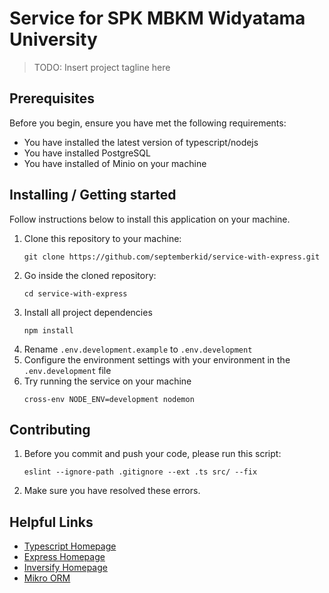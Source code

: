 # Service for SPK MBKM Widyatama University
> TODO: Insert project tagline here

## Prerequisites
Before you begin, ensure you have met the following requirements:
* You have installed the latest version of typescript/nodejs
* You have installed PostgreSQL
* You have installed of Minio on your machine

## Installing / Getting started
Follow instructions below to install this application on your machine.
1. Clone this repository to your machine:
    ```shell
    git clone https://github.com/septemberkid/service-with-express.git
    ```
2. Go inside the cloned repository:
    ```shell
    cd service-with-express
    ```
3. Install all project dependencies
    ```shell
    npm install
    ```
4. Rename `.env.development.example` to `.env.development`
5. Configure the environment settings with your environment in the `.env.development` file
6. Try running the service on your machine
    ```shell
    cross-env NODE_ENV=development nodemon
    ```
## Contributing
1. Before you commit and push your code, please run this script:
    ```shell
    eslint --ignore-path .gitignore --ext .ts src/ --fix
    ```
2. Make sure you have resolved these errors.

## Helpful Links
* [Typescript Homepage](https://www.typescriptlang.org/)
* [Express Homepage](https://expressjs.com/)
* [Inversify Homepage](https://inversify.io/)
* [Mikro ORM](https://mikro-orm.io/docs/installation)
